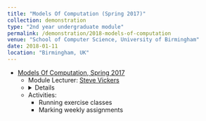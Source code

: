```yaml
---	
title: "Models Of Computation (Spring 2017)"		
collection: demonstration		
type: "2nd year undergraduate module"		
permalink: /demonstration/2018-models-of-computation
venue: "School of Computer Science, University of Birmingham"		
date: 2018-01-11		
location: "Birmingham, UK"		
---	
```

 			
* [Models Of Computation, Spring 2017](https://www.cs.bham.ac.uk/internal/modules/2017/06-05934/) 		
   * Module Lecturer: [Steve Vickers](http://www.cs.bham.ac.uk/~sjv/) 
   * <details> 
      <summary>Details </summary>
      <p>
       <ul> 
        <li>  Other demonstrators: <a href="http://www.cs.bham.ac.uk/research/groupings/theory/" target="_blank"><font color="#336666">Anna Laura Suarez</font></a>
        </li>
        <li> <a href="https://canvas.bham.ac.uk/courses/27272/pages/models-of-computation-topics" target="_blank"><font color="#336666">Lecture Notes</font></a> 
        </li>    
        <li> <a href="https://canvas.bham.ac.uk/courses/27272/assignments" target="_blank"><font color="#336666">Assignments</font></a>
        </li> 
        <li> Supplementary Reading List: 
          <ul>
           <li> G. Boolos and R. Jeffrey, Computability and Logic, Cambridge University Press, 3rd Edition, 1989. 
           </li>
           <li> <a href="https://global.oup.com/academic/product/to-mock-a-mockingbird-and-other-logic-puzzles-9780192801425?lang=en&cc=nz" target="_blank"><font color="#336666">To Mock a Mockingbird and Other Logic Puzzles</font></a>
           </li>
           <li> <a href="http://cs.brown.edu/people/jsavage/book/pdfs/ModelsOfComputation.pdf" target="_blank"><font color="#336666">Models of Computation, Exploring the Power of Computing by John E. Savage,
            Brown University</font></a>
           </li>
         </ul>
        </li> 
       </ul>  
      </p>   
   * Activities:
      * Running exercise classes
      * Marking weekly assignments 
